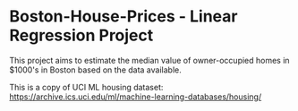 # Boston-House-Prices - Linear Regression Project

This project aims to estimate the median value of owner-occupied homes in $1000's in Boston based on the data available.

This is a copy of UCI ML housing dataset: https://archive.ics.uci.edu/ml/machine-learning-databases/housing/
